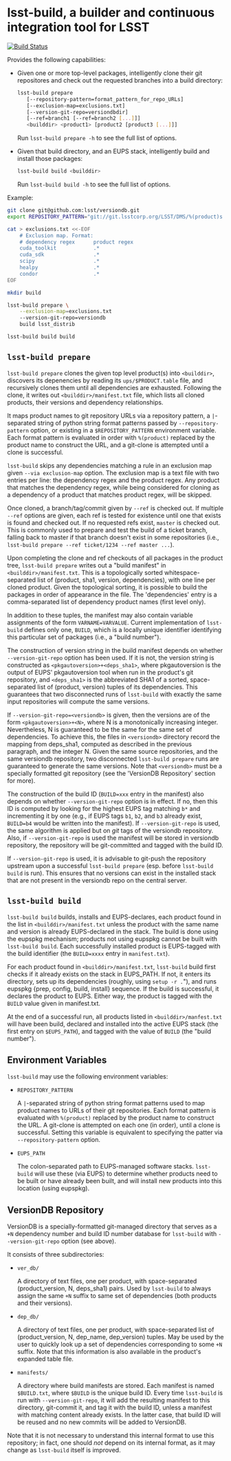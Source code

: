 lsst-build, a builder and continuous integration tool for LSST
==============================================================

[![Build Status](https://travis-ci.org/lsst/lsst_build.svg?branch=master)](https://travis-ci.org/lsst/lsst_build)

Provides the following capabilities:

* Given one or more top-level packages, intelligently clone their git
  repositores and check out the requested branches into a build directory:

  ```bash
  lsst-build prepare
     [--repository-pattern=format_pattern_for_repo_URLs]
     [--exclusion-map=exclusions.txt]
     [--version-git-repo=versiondbdir]
     [--ref=branch1 [--ref=branch2 [...]]]
     <builddir> <product1> [product2 [product3 [...]]]
  ```

  Run `lsst-build prepare -h` to see the full list of options.

* Given that build directory, and an EUPS stack, intelligently build and
  install those packages:

  ```bash
  lsst-build build <builddir>
  ```

  Run `lsst-build build -h` to see the full list of options.

Example:

```bash
git clone git@github.com:lsst/versiondb.git
export REPOSITORY_PATTERN="git://git.lsstcorp.org/LSST/DMS/%(product)s.git|git://git.lsstcorp.org/LSST/DMS/devenv/%(product)s.git|git://git.lsstcorp.org/LSST/DMS/testdata/%(product)s.git|git://git.lsstcorp.org/LSST/external/%(product)s.git"

cat > exclusions.txt <<-EOF
    # Exclusion map. Format:
    # dependency regex      product regex
    cuda_toolkit            .*
    cuda_sdk                .*
    scipy                   .*
    healpy                  .*
    condor                  .*
EOF

mkdir build

lsst-build prepare \
    --exclusion-map=exclusions.txt
    --version-git-repo=versiondb
    build lsst_distrib

lsst-build build build
```

`lsst-build prepare`
------------------

`lsst-build prepare` clones the given top level product(s) into `<builddir>`,
discovers its depenencies by reading its `ups/$PRODUCT.table` file, and
recursively clones them until all dependencies are exhausted.  Following the
clone, it writes out `<builddir>/manifest.txt` file, which lists all cloned
products, their versions and dependency relationships.

It maps product names to git repository URLs via a repository pattern, a
`|`-separated string of python string format patterns passed by
`--repository-pattern` option, or existing in a `$REPOSITORY_PATTERN`
environment variable. Each format pattern is evaluated in order with
`%(product)` replaced by the product name to construct the URL, and a git-clone
is attempted until a clone is successful.

`lsst-build` skips any dependencies matching a rule in an exclusion map given
`--via exclusion-map` option.  The exclusion map is a text file with two
entries per line: the dependency regex and the product regex. Any product that
matches the dependency regex, while being considered for cloning as a
dependency of a product that matches product regex, will be skipped.

Once cloned, a branch/tag/commit given by `--ref` is checked out. If multiple
`--ref` options are given, each ref is tested for existence until one that
exists is found and checked out. If no requested refs exist, `master` is
checked out. This is commonly used to prepare and test the build of a ticket
branch, falling back to master if that branch doesn't exist in some
repositories (i.e., `lsst-build prepare --ref ticket/1234 --ref master ...`).

Upon completing the clone and ref checkouts of all packages in the product
tree, `lsst-build prepare` writes out a "build manifest" in
`<builddir>/manifest.txt`.  This is a topologically sorted whitespace-separated
list of (product, sha1, version, dependencies), with one line per cloned
product.  Given the topological sorting, it is possible to build the packages
in order of appearance in the file. The 'dependencies' entry is a
comma-separated list of dependency product names (first level only).

In addition to these tuples, the manifest may also contain variable assignments
of the form `VARNAME=VARVALUE`.  Current implementation of `lsst-build` defines
only one, `BUILD`, which is a locally unique identifier identifying this
particular set of packages (i.e., a "build number").

The construction of version string in the build manifest depends on whether
`--version-git-repo` option has been used. If it is not, the version string is
constructed as `<pkgautoversion>+<deps_sha1>`, where pkgautoversion is the
output of EUPS' pkgautoversion tool when run in the product's git repository,
and `<deps_sha1>` is the abbreviated SHA1 of a sorted, space-separated list of
(product, version) tuples of its dependencies. This guarantees that two
disconnected runs of `lsst-build` with exactly the same input repositories will
compute the same versions.

If `--version-git-repo=<versiondb>` is given, then the versions are of the form
`<pkgautoversion>+<N>`, where N is a monotonically increasing integer.
Nevertheless, N is guaranteed to be the same for the same set of dependencies.
To achieve this, the files in `<versiondb>` directory record the mapping from
deps_sha1, computed as described in the previous paragraph, and the integer N.
Given the same source repositories, and the same versiondb repository, two
disconnected `lsst-build prepare` runs are guaranteed to generate the same
versions.  Note that `<versiondb>` must be a specially formatted git repository
(see the 'VersionDB Repository' section for more).

The construction of the build ID (`BUILD=xxx` entry in the manifest) also
depends on whether `--version-git-repo` option is in effect. If no, then this
ID is computed by looking for the highest EUPS tag matching `b*` and
incrementing it by one (e.g., if EUPS tags `b1`, `b2`, and `b3` already exist,
`BUILD=b4` would be written into the manifest). If `--version-git-repo` is
used, the same algorithm is applied but on *git* tags of the versiondb
repository.  Also, if `--version-git-repo` is used the manifest will be stored
in versiondb repository, the repository will be git-committed and tagged with
the build ID.

If `--version-git-repo` is used, it is advisable to git-push the repository
upstream upon a successful `lsst-build prepare` (esp. before `lsst-build build` is
run). This ensures that no versions can exist in the installed stack that are
not present in the versiondb repo on the central server.

`lsst-build build`
----------------

`lsst-build build` builds, installs and EUPS-declares, each product found in
the list in `<builddir>/manifest.txt` unless the product with the same name and
version is already EUPS-declared in the stack. The build is done using the
eupspkg mechanism; products not using eupspkg cannot be built with `lsst-build
build`. Each successfully installed product is EUPS-tagged with the build
identifier (the `BUILD=xxxx` entry in `manifest.txt`).

For each product found in `<builddir>/manifest.txt`, `lsst-build` build first
checks if it already exists on the stack in EUPS_PATH. If not, it enters its
directory, sets up its dependencies (roughly, using `setup -r .`"), and runs
eupspkg {prep, config, build, install} sequence. If the build is successful, it
declares the product to EUPS. Either way, the product is tagged with the `BUILD`
value given in manifest.txt.

At the end of a successful run, all products listed in `<builddir>/manfest.txt`
will have been build, declared and installed into the active EUPS stack (the
first entry on `$EUPS_PATH`), and tagged with the value of `BUILD` (the "build
number").

Environment Variables
---------------------

`lsst-build` may use the following environment variables:

* `REPOSITORY_PATTERN`

  A `|`-separated string of python string format patterns used to map product
  names to URLs of their git repositories.  Each format pattern is evaluated
  with `%(product)` replaced by the product name to construct the URL.  A
  git-clone is attempted on each one (in order), until a clone is successful.
  Setting this variable is equivalent to specifying the patter via
  `--repository-pattern` option.

* `EUPS_PATH`

  The colon-separated path to EUPS-managed software stacks. `lsst-build` will
  use these (via EUPS) to determine whether products need to be built or have
  already been built, and will install new products into this location (using
  eupspkg).

VersionDB Repository
--------------------

VersionDB is a specially-formatted git-managed directory that serves as a `+N`
dependency number and build ID number database for `lsst-build` with
`--version-git-repo` option (see above).

It consists of three subdirectories:

* `ver_db/`

  A directory of text files, one per product, with space-separated
  (product_version, N, deps_sha1) pairs.  Used by `lsst-build` to always assign
  the same `+N` suffix to same set of dependencies (both products and their
  versions).

* `dep_db/`

  A directory of text files, one per product, with space-separated list of
  (product_version, N, dep_name, dep_version) tuples.  May be used by the user
  to quickly look up a set of dependencies corresponding to some `+N` suffix.
  Note that this information is also available in the product's expanded table
  file.

* `manifests/`

  A directory where build manifests are stored. Each manifest is named
  `$BUILD.txt`, where `$BUILD` is the unique build ID.  Every time `lsst-build`
  is run with `--version-git-repo`, it will add the resulting manifest to this
  directory, git-commit it, and tag it with the build ID, unless a manifest
  with matching content already exists. In the latter case, that build ID will
  be reused and no new commits will be added to VersionDB.

Note that it is not necessary to understand this internal format to use this
repository; in fact, one should *not* depend on its internal format, as it may
change as `lsst-build` itself is improved.
